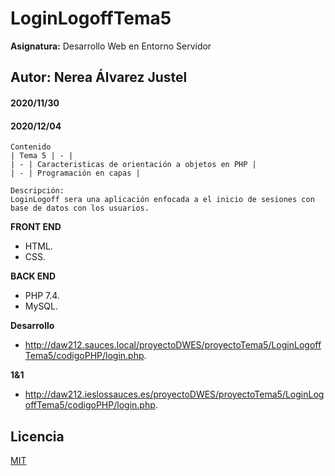 # LoginLogoffTema5
**Asignatura:** Desarrollo Web en Entorno Servidor

## Autor: Nerea Álvarez Justel

#### 2020/11/30
#### 2020/12/04

```
Contenido
| Tema 5 | - |
| - | Caracteristicas de orientación a objetos en PHP |
| - | Programación en capas |

Descripción: 
LoginLogoff sera una aplicación enfocada a el inicio de sesiones con base de datos con los usuarios.
```

**FRONT END**
- HTML.
- CSS.

**BACK END**
- PHP 7.4.
- MySQL.

**Desarrollo**
- http://daw212.sauces.local/proyectoDWES/proyectoTema5/LoginLogoffTema5/codigoPHP/login.php.

**1&1**
- http://daw212.ieslossauces.es/proyectoDWES/proyectoTema5/LoginLogoffTema5/codigoPHP/login.php.

## Licencia
[MIT](https://choosealicense.com/licenses/mit/)
